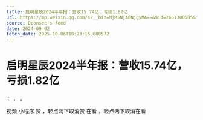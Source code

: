 ```yaml
---
title: 启明星辰2024半年报：营收15.74亿，亏损1.82亿
url: https://mp.weixin.qq.com/s?__biz=MjM5NjA0NjgyMA==&mid=2651300585&idx=1&sn=6619bcb543288ec35e19b45c08b50bdb
source: Doonsec's feed
date: 2024-09-02
fetch_date: 2025-10-06T18:23:16.680572
---
```


# 启明星辰2024半年报：营收15.74亿，亏损1.82亿

：
，
。

视频
小程序
赞
，轻点两下取消赞
在看
，轻点两下取消在看